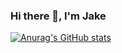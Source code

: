 ### Hi there 👋, I'm Jake


[![Anurag's GitHub stats](https://github-readme-stats.vercel.app/api?username=Minh-DN)](https://github.com/anuraghazra/github-readme-stats)

<!--
**Minh-DN/Minh-DN** is a ✨ _special_ ✨ repository because its `README.md` (this file) appears on your GitHub profile.

Here are some ideas to get you started:

- 🔭 I’m currently working on ...
- 🌱 I’m currently learning ...
- 👯 I’m looking to collaborate on ...
- 🤔 I’m looking for help with ...
- 💬 Ask me about ...
- 📫 How to reach me: ...
- 😄 Pronouns: ...
- ⚡ Fun fact: ...
-->
